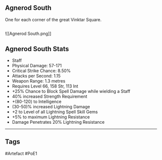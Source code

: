 ## Agnerod South
One for each corner of the great Vinktar Square.
##
![[Agnerod South.png]]
## Agnerod South Stats
- Staff
- Physical Damage: 57-171
- Critical Strike Chance: 8.50%
- Attacks per Second: 1.15
- Weapon Range: 1.3 metres
- Requires Level 66, 158 Str, 113 Int
- +25% Chance to Block Spell Damage while wielding a Staff
- 40% increased Strength Requirement
- +(80-120) to Intelligence
- (30-50)% increased Lightning Damage
- +2 to Level of all Lightning Spell Skill Gems
- +5% to maximum Lightning Resistance
- Damage Penetrates 20% Lightning Resistance


---
## Tags
#Artefact
#PoE1